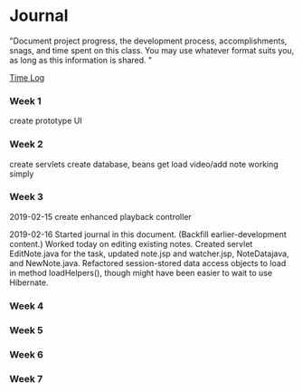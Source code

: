 # Journal

"Document project progress, the development process, accomplishments, snags, and time spent on this class. You may use whatever format suits you, as long as this information is shared. "

[Time Log](time_sheet.tsv)

### Week 1

create prototype UI

### Week 2

create servlets
create database, beans
get load video/add note working simply

### Week 3

2019-02-15
create enhanced playback controller

2019-02-16
Started journal in this document. (Backfill earlier-development content.)
Worked today on editing existing notes. Created servlet EditNote.java for the task,
updated note.jsp and watcher.jsp, NoteDatajava, and NewNote.java.
Refactored session-stored data access objects to load in method loadHelpers(), though
might have been easier to wait to use Hibernate.

### Week 4
### Week 5
### Week 6
### Week 7
